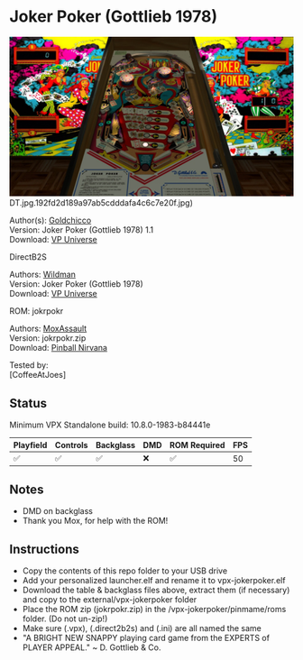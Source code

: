# Joker Poker (Gottlieb 1978)

![Table Preview](../../images/vpx-jokerpoker.jpg)DT.jpg.192fd2d189a97ab5cdddafa4c6c7e20f.jpg)

Author(s): [Goldchicco](https://vpuniverse.com/profile/23579-goldchicco/)  
Version:  Joker Poker (Gottlieb 1978) 1.1  
Download:  [VP Universe](https://vpuniverse.com/files/file/7507-joker-poker-gottlieb-1978/)

DirectB2S

Authors: [Wildman](https://vpuniverse.com/profile/5-wildman/)  
Version: Joker Poker (Gottlieb 1978)  
Download: [VP Universe](https://vpuniverse.com/files/file/3152-joker-poker-gottlieb-1978/)

ROM:  jokrpokr

Authors: [MoxAssault](https://pinballnirvana.com/forums/members/moxassault.47593/)  
Version: jokrpokr.zip  
Download: [Pinball Nirvana](https://pinballnirvana.com/forums/resources/jokrpokr-zip.8427/)

Tested by:  
[CoffeeAtJoes]

## Status 

Minimum VPX Standalone build: 10.8.0-1983-b84441e

| Playfield | Controls | Backglass | DMD | ROM Required | FPS | 
|-----------|----------|-----------|-----|--------------|-----|
| :white_check_mark: | :white_check_mark: | :white_check_mark: | :x: | :white_check_mark: | 50 |

## Notes

- DMD on backglass
- Thank you Mox, for help with the ROM!

## Instructions

- Copy the contents of this repo folder to your USB drive
- Add your personalized launcher.elf and rename it to vpx-jokerpoker.elf
- Download the table & backglass files above, extract them (if necessary) and copy to the external/vpx-jokerpoker folder
- Place the ROM zip (jokrpokr.zip) in the /vpx-jokerpoker/pinmame/roms folder. (Do not un-zip!)
- Make sure (.vpx), (.direct2b2s) and (.ini) are all named the same
- "A BRIGHT NEW SNAPPY playing card game from the EXPERTS of PLAYER APPEAL." ~ D. Gottlieb & Co.

